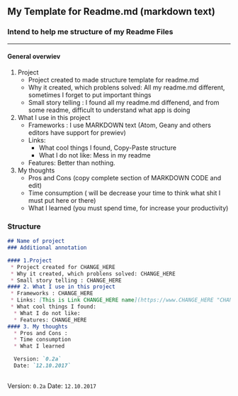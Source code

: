 ## My Template for Readme.md (markdown text)

### Intend to help me structure of my Readme Files
---
#### General overwiev
1. Project
	* Project created to made structure template for readme.md
	* Why it created, which problens solved: All my readme.md different, sometimes I forget to put important things
	* Small story telling : I found all my readme.md diffenend, and from some readme, difficult to understand what app is doing
2. What I use in this project
	* Frameworks : I use MARKDOWN text (Atom, Geany and others editors have support for prewiev)
	* Links:
		* What cool things I found, Copy-Paste structure
		* What I do not like: Mess in my readme
	* Features: Better than nothing.
3. My thoughts
	* Pros and Cons (copy complete section of MARKDOWN CODE and edit)
	* Time consumption ( will be decrease your time to think what shit I must put here or there)
	* What I learned (you must spend time, for increase your productivity)
	
### Structure

```markdown
## Name of project
### Additional annotation

#### 1.Project
 * Project created for CHANGE_HERE
 * Why it created, which problens solved: CHANGE_HERE
 * Small story telling : CHANGE_HERE
#### 2. What I use in this project
 * Frameworks : CHANGE_HERE
 * Links: [This is Link CHANGE_HERE name](https://www.CHANGE_HERE "CHANGE_HERE")
 * What cool things I found:
  * What I do not like:
  * Features: CHANGE_HERE
#### 3. My thoughts
  * Pros and Cons :
  * Time consumption 
  * What I learned

  Version: `0.2a`
  Date: `12.10.2017`
	
```
Version: `0.2a`
Date: `12.10.2017`
